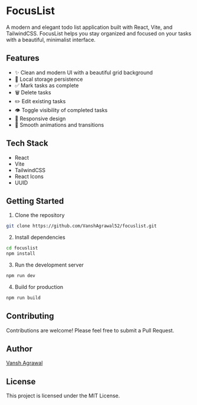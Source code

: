 # FocusList

A modern and elegant todo list application built with React, Vite, and TailwindCSS. FocusList helps you stay organized and focused on your tasks with a beautiful, minimalist interface.

## Features

- ✨ Clean and modern UI with a beautiful grid background
- 💾 Local storage persistence
- ✅ Mark tasks as complete
- 🗑️ Delete tasks
- ✏️ Edit existing tasks
- 👁️ Toggle visibility of completed tasks
- 🎨 Responsive design
- 🌟 Smooth animations and transitions

## Tech Stack

- React
- Vite
- TailwindCSS
- React Icons
- UUID

## Getting Started

1. Clone the repository
```bash
git clone https://github.com/VanshAgrawal52/focuslist.git
```

2. Install dependencies
```bash
cd focuslist
npm install
```

3. Run the development server
```bash
npm run dev
```

4. Build for production
```bash
npm run build
```

## Contributing

Contributions are welcome! Please feel free to submit a Pull Request.

## Author

[Vansh Agrawal](https://github.com/VanshAgrawal52)

## License

This project is licensed under the MIT License.

